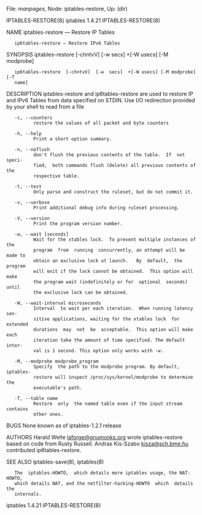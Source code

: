 File: *manpages*,  Node: iptables-restore,  Up: (dir)

IPTABLES-RESTORE(8)             iptables 1.4.21            IPTABLES-RESTORE(8)



NAME
       iptables-restore — Restore IP Tables

       ip6tables-restore — Restore IPv6 Tables

SYNOPSIS
       iptables-restore [-chntvV] [-w secs] +[-W usecs] [-M modprobe]

       ip6tables-restore  [-chntvV]  [-w  secs]  +[-W usecs] [-M modprobe] [-T
       name]

DESCRIPTION
       iptables-restore and ip6tables-restore are used to restore IP and  IPv6
       Tables  from  data  specified on STDIN. Use I/O redirection provided by
       your shell to read from a file

       -c, --counters
              restore the values of all packet and byte counters

       -h, --help
              Print a short option summary.

       -n, --noflush
              don't flush the previous contents of the table.  If  not  speci‐
              fied,  both commands flush (delete) all previous contents of the
              respective table.

       -t, --test
              Only parse and construct the ruleset, but do not commit it.

       -v, --verbose
              Print additional debug info during ruleset processing.

       -V, --version
              Print the program version number.

       -w, --wait [seconds]
              Wait for the xtables lock.  To prevent multiple instances of the
              program  from  running  concurrently, an attempt will be made to
              obtain an exclusive lock at launch.   By  default,  the  program
              will exit if the lock cannot be obtained.  This option will make
              the program wait (indefinitely or for  optional  seconds)  until
              the exclusive lock can be obtained.

       -W, --wait-interval microseconds
              Interval  to wait per each iteration.  When running latency sen‐
              sitive applications, waiting for the xtables lock  for  extended
              durations  may  not  be  acceptable.  This option will make each
              iteration take the amount of time specified. The default  inter‐
              val is 1 second. This option only works with -w.

       -M, --modprobe modprobe_program
              Specify  the path to the modprobe program. By default, iptables-
              restore will inspect /proc/sys/kernel/modprobe to determine  the
              executable's path.

       -T, --table name
              Restore  only  the named table even if the input stream contains
              other ones.

BUGS
       None known as of iptables-1.2.1 release

AUTHORS
       Harald Welte <laforge@gnumonks.org>  wrote  iptables-restore  based  on
       code from Rusty Russell.
       Andras Kis-Szabo <kisza@sch.bme.hu> contributed ip6tables-restore.

SEE ALSO
       iptables-save(8), iptables(8)

       The  iptables-HOWTO,  which details more iptables usage, the NAT-HOWTO,
       which details NAT, and the netfilter-hacking-HOWTO  which  details  the
       internals.



iptables 1.4.21                                            IPTABLES-RESTORE(8)
